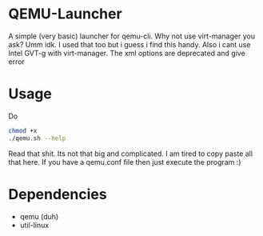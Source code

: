 # QEMU-Launcher

A simple (very basic) launcher for qemu-cli. Why not use virt-manager you ask? Umm idk. I used that too but i guess i find this handy.
Also i cant use Intel GVT-g with virt-manager. The xml options are deprecated and give error

# Usage
Do
```bash
chmod +x
./qemu.sh --help
```
Read that shit. Its not that big and complicated. I am tired to copy paste all that here.
If you have a qemu.conf file then just execute the program :)

# Dependencies
- qemu (duh)
- util-linux
